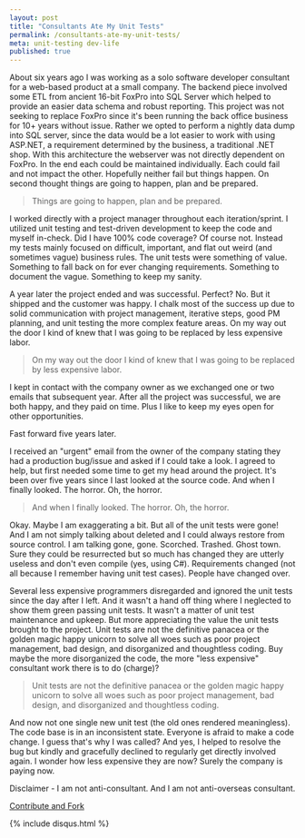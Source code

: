 ```yaml
---
layout: post
title: "Consultants Ate My Unit Tests"
permalink: /consultants-ate-my-unit-tests/
meta: unit-testing dev-life
published: true
---
```

About six years ago I was working as a solo software developer consultant for a web-based product at a small company.  The backend piece involved some ETL from ancient 16-bit FoxPro into SQL Server which helped to provide an easier data schema and robust reporting.  This project was not seeking to replace FoxPro since it's been running the back office business for 10+ years without issue.  Rather we opted to perform a nightly data dump into SQL server, since the data would be a lot easier to work with using ASP.NET, a requirement determined by the business, a traditional .NET shop.  With this architecture the webserver was not directly dependent on FoxPro.  In the end each could be maintained individually.  Each could fail and not impact the other.  Hopefully neither fail but things happen.  On second thought things are going to happen, plan and be prepared. 

> Things are going to happen, plan and be prepared. 

I worked directly with a project manager throughout each iteration/sprint.  I utilized unit testing and test-driven development to keep the code and myself in-check.  Did I have 100% code coverage?  Of course not.  Instead my tests mainly focused on difficult, important, and flat out weird (and sometimes vague) business rules.  The unit tests were something of value.  Something to fall back on for ever changing requirements. Something to document the vague.  Something to keep my sanity.

<script async src="//pagead2.googlesyndication.com/pagead/js/adsbygoogle.js"></script>
<!-- AutoResponsive -->
<ins class="adsbygoogle"
     style="display:block"
     data-ad-client="ca-pub-6659123635600028"
     data-ad-slot="4624845196"
     data-ad-format="auto"></ins>
<script>
(adsbygoogle = window.adsbygoogle || []).push({});
</script>

A year later the project ended and was successful.  Perfect?  No.  But it shipped and the customer was happy.  I chalk most of the success up due to solid communication with project management, iterative steps, good PM planning, and unit testing the more complex feature areas.  On my way out the door I kind of knew that I was going to be replaced by less expensive labor. 

> On my way out the door I kind of knew that I was going to be replaced by less expensive labor. 

I kept in contact with the company owner as we exchanged one or two emails that subsequent year.  After all the project was successful, we are both happy, and they paid on time.  Plus I like to keep my eyes open for other opportunities.   

Fast forward five years later.   

I received an "urgent" email from the owner of the company stating they had a production bug/issue and asked if I could take a look.  I agreed to help,  but first needed some time to get my head around the project.  It's been over five years since I last looked at the source code.  And when I finally looked.  The horror.  Oh, the horror. 

> And when I finally looked.  The horror.  Oh,  the horror. 

Okay.  Maybe I am exaggerating a bit.  But all of the unit tests were gone!  And I am not simply talking about deleted and I could always restore from source control.  I am talking gone, gone.  Scorched.  Trashed.  Ghost town. Sure they could be resurrected but so much has changed they are utterly useless and don't even compile (yes, using C#).  Requirements changed (not all because I remember having unit test cases).  People have changed over.   

Several less expensive programmers disregarded and ignored the unit tests since the day after I left.  And it wasn't a hand off thing where I neglected to show them green passing unit tests.  It wasn't a matter of unit test maintenance and upkeep.  But more appreciating the value the unit tests brought to the project.  Unit tests are not the definitive panacea or the golden magic happy unicorn to solve all woes such as poor project management, bad design, and disorganized and thoughtless coding.  Buy maybe the more disorganized the code, the more "less expensive" consultant work there is to do (charge)? 

> Unit tests are not the definitive panacea or the golden magic happy unicorn to solve all woes such as poor project management, bad design, and disorganized and thoughtless coding.  

And now not one single new unit test (the old ones rendered meaningless). The code base is in an inconsistent state.  Everyone is afraid to make a code change.  I guess that's why I was called?  And yes, I helped to resolve the bug but kindly and gracefully declined to regularly get directly involved again. I wonder how less expensive they are now?  Surely the company is paying now. 

Disclaimer -  I am not anti-consultant.  And I am not anti-overseas consultant.

<span class="fi-page-edit size-21"></span> <a href="{{ site.post_source_root }}2016-03-23-consultants-ate-my-unit-tests.markdown" target="_blank">Contribute and Fork</a>

{% include disqus.html %}
